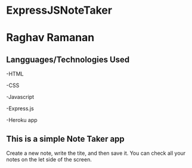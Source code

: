 # ExpressJSNoteTaker

# Raghav Ramanan



## Langguages/Technologies Used

-HTML

-CSS

-Javascript

-Express.js

-Heroku app


## This is a simple Note Taker app

Create a new note, write the tite, and then save it.
You can check all your notes on the let side of the screen. 



 
